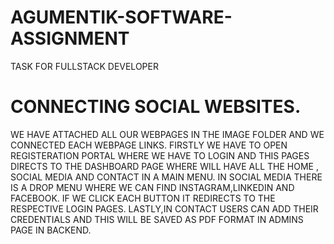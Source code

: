 # AGUMENTIK-SOFTWARE-ASSIGNMENT
TASK FOR FULLSTACK DEVELOPER
# CONNECTING SOCIAL WEBSITES.
WE HAVE ATTACHED ALL OUR WEBPAGES IN THE IMAGE FOLDER AND WE CONNECTED EACH WEBPAGE LINKS.
FIRSTLY WE HAVE TO OPEN REGISTERATION PORTAL WHERE WE HAVE TO LOGIN AND THIS PAGES DIRECTS TO THE DASHBOARD PAGE WHERE WILL HAVE ALL THE HOME , SOCIAL MEDIA AND CONTACT IN A MAIN MENU.
IN SOCIAL MEDIA THERE IS A DROP MENU WHERE WE CAN FIND INSTAGRAM,LINKEDIN AND FACEBOOK.
IF WE CLICK EACH BUTTON IT REDIRECTS TO THE RESPECTIVE LOGIN PAGES.
LASTLY,IN CONTACT USERS CAN ADD THEIR CREDENTIALS AND THIS WILL BE SAVED AS PDF FORMAT IN ADMINS PAGE IN BACKEND.
